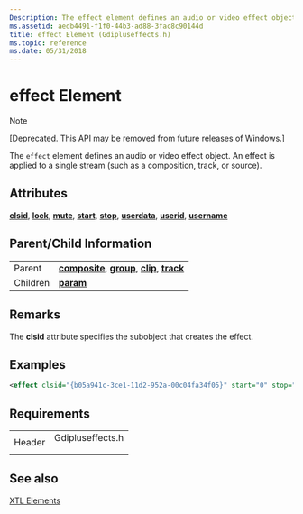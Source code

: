 ```yaml
---
Description: The effect element defines an audio or video effect object. An effect is applied to a single stream (such as a composition, track, or source).
ms.assetid: aedb4491-f1f0-44b3-ad88-3fac8c90144d
title: effect Element (Gdipluseffects.h)
ms.topic: reference
ms.date: 05/31/2018
---
```


# effect Element

> [!Note]  
> \[Deprecated. This API may be removed from future releases of Windows.\]

 

The `effect` element defines an audio or video effect object. An effect is applied to a single stream (such as a composition, track, or source).

## Attributes

[**clsid**](clsid-attribute.md), [**lock**](lock-attribute.md), [**mute**](mute-attribute.md), [**start**](start-attribute.md), [**stop**](stop-attribute.md), [**userdata**](userdata-attribute.md), [**userid**](userid-attribute.md), [**username**](username-attribute.md)

## Parent/Child Information



|          |                                                                                                                                      |
|----------|--------------------------------------------------------------------------------------------------------------------------------------|
| Parent   | [**composite**](composite-element.md), [**group**](group-element.md), [**clip**](clip-element.md), [**track**](track-element.md) |
| Children | [**param**](param-element.md)                                                                                                       |



 

## Remarks

The **clsid** attribute specifies the subobject that creates the effect.

## Examples


```XML
<effect clsid="{b05a941c-3ce1-11d2-952a-00c04fa34f05}" start="0" stop="32.0" />
```



## Requirements



|                   |                                                                                             |
|-------------------|---------------------------------------------------------------------------------------------|
| Header<br/> | <dl> <dt>Gdipluseffects.h</dt> </dl> |



## See also

<dl> <dt>

[XTL Elements](xtl-elements.md)
</dt> </dl>

 

 




